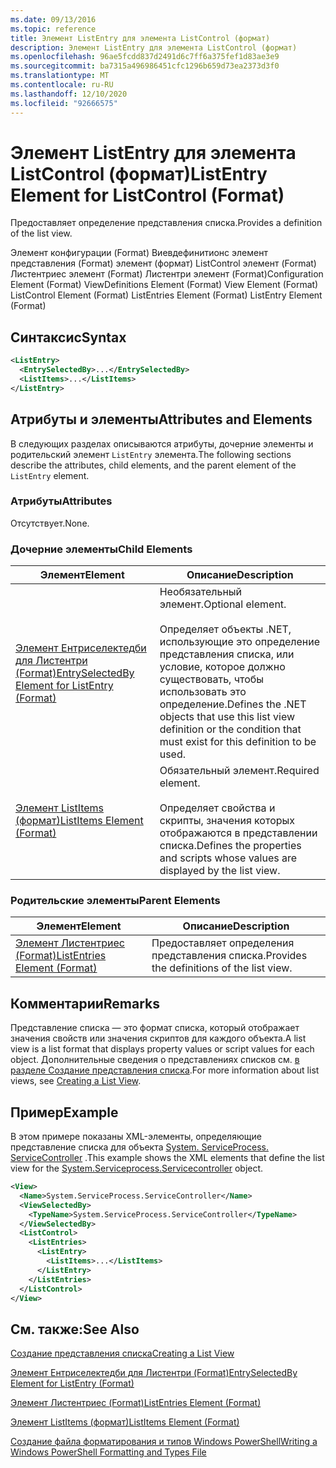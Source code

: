 ```yaml
---
ms.date: 09/13/2016
ms.topic: reference
title: Элемент ListEntry для элемента ListControl (формат)
description: Элемент ListEntry для элемента ListControl (формат)
ms.openlocfilehash: 96ae5fcdd837d2491d6c7ff6a375fef1d83ae3e9
ms.sourcegitcommit: ba7315a496986451cfc1296b659d73ea2373d3f0
ms.translationtype: MT
ms.contentlocale: ru-RU
ms.lasthandoff: 12/10/2020
ms.locfileid: "92666575"
---
```

# <a name="listentry-element-for-listcontrol-format"></a><span data-ttu-id="979bf-103">Элемент ListEntry для элемента ListControl (формат)</span><span class="sxs-lookup"><span data-stu-id="979bf-103">ListEntry Element for ListControl (Format)</span></span>

<span data-ttu-id="979bf-104">Предоставляет определение представления списка.</span><span class="sxs-lookup"><span data-stu-id="979bf-104">Provides a definition of the list view.</span></span>

<span data-ttu-id="979bf-105">Элемент конфигурации (Format) Виевдефинитионс элемент представления (Format) элемент (формат) ListControl элемент (Format) Листентриес элемент (Format) Листентри элемент (Format)</span><span class="sxs-lookup"><span data-stu-id="979bf-105">Configuration Element (Format) ViewDefinitions Element (Format) View Element (Format) ListControl Element (Format) ListEntries Element (Format) ListEntry Element (Format)</span></span>

## <a name="syntax"></a><span data-ttu-id="979bf-106">Синтаксис</span><span class="sxs-lookup"><span data-stu-id="979bf-106">Syntax</span></span>

```xml
<ListEntry>
  <EntrySelectedBy>...</EntrySelectedBy>
  <ListItems>...</ListItems>
</ListEntry>
```

## <a name="attributes-and-elements"></a><span data-ttu-id="979bf-107">Атрибуты и элементы</span><span class="sxs-lookup"><span data-stu-id="979bf-107">Attributes and Elements</span></span>

<span data-ttu-id="979bf-108">В следующих разделах описываются атрибуты, дочерние элементы и родительский элемент `ListEntry` элемента.</span><span class="sxs-lookup"><span data-stu-id="979bf-108">The following sections describe the attributes, child elements, and the parent element of the `ListEntry` element.</span></span>

### <a name="attributes"></a><span data-ttu-id="979bf-109">Атрибуты</span><span class="sxs-lookup"><span data-stu-id="979bf-109">Attributes</span></span>

<span data-ttu-id="979bf-110">Отсутствует.</span><span class="sxs-lookup"><span data-stu-id="979bf-110">None.</span></span>

### <a name="child-elements"></a><span data-ttu-id="979bf-111">Дочерние элементы</span><span class="sxs-lookup"><span data-stu-id="979bf-111">Child Elements</span></span>

|<span data-ttu-id="979bf-112">Элемент</span><span class="sxs-lookup"><span data-stu-id="979bf-112">Element</span></span>|<span data-ttu-id="979bf-113">Описание</span><span class="sxs-lookup"><span data-stu-id="979bf-113">Description</span></span>|
|-------------|-----------------|
|[<span data-ttu-id="979bf-114">Элемент Ентриселектедби для Листентри (Format)</span><span class="sxs-lookup"><span data-stu-id="979bf-114">EntrySelectedBy Element for ListEntry (Format)</span></span>](./entryselectedby-element-for-listentry-for-listcontrol-format.md)|<span data-ttu-id="979bf-115">Необязательный элемент.</span><span class="sxs-lookup"><span data-stu-id="979bf-115">Optional element.</span></span><br /><br /> <span data-ttu-id="979bf-116">Определяет объекты .NET, использующие это определение представления списка, или условие, которое должно существовать, чтобы использовать это определение.</span><span class="sxs-lookup"><span data-stu-id="979bf-116">Defines the .NET objects that use this list view definition or the condition that must exist for this definition to be used.</span></span>|
|[<span data-ttu-id="979bf-117">Элемент ListItems (формат)</span><span class="sxs-lookup"><span data-stu-id="979bf-117">ListItems Element (Format)</span></span>](./listitems-element-for-listentry-for-listcontrol-format.md)|<span data-ttu-id="979bf-118">Обязательный элемент.</span><span class="sxs-lookup"><span data-stu-id="979bf-118">Required element.</span></span><br /><br /> <span data-ttu-id="979bf-119">Определяет свойства и скрипты, значения которых отображаются в представлении списка.</span><span class="sxs-lookup"><span data-stu-id="979bf-119">Defines the properties and scripts whose values are displayed by the list view.</span></span>|

### <a name="parent-elements"></a><span data-ttu-id="979bf-120">Родительские элементы</span><span class="sxs-lookup"><span data-stu-id="979bf-120">Parent Elements</span></span>

|<span data-ttu-id="979bf-121">Элемент</span><span class="sxs-lookup"><span data-stu-id="979bf-121">Element</span></span>|<span data-ttu-id="979bf-122">Описание</span><span class="sxs-lookup"><span data-stu-id="979bf-122">Description</span></span>|
|-------------|-----------------|
|[<span data-ttu-id="979bf-123">Элемент Листентриес (Format)</span><span class="sxs-lookup"><span data-stu-id="979bf-123">ListEntries Element (Format)</span></span>](./listentries-element-for-listcontrol-format.md)|<span data-ttu-id="979bf-124">Предоставляет определения представления списка.</span><span class="sxs-lookup"><span data-stu-id="979bf-124">Provides the definitions of the list view.</span></span>|

## <a name="remarks"></a><span data-ttu-id="979bf-125">Комментарии</span><span class="sxs-lookup"><span data-stu-id="979bf-125">Remarks</span></span>

<span data-ttu-id="979bf-126">Представление списка — это формат списка, который отображает значения свойств или значения скриптов для каждого объекта.</span><span class="sxs-lookup"><span data-stu-id="979bf-126">A list view is a list format that displays property values or script values for each object.</span></span> <span data-ttu-id="979bf-127">Дополнительные сведения о представлениях списков см. [в разделе Создание представления списка](./creating-a-list-view.md).</span><span class="sxs-lookup"><span data-stu-id="979bf-127">For more information about list views, see [Creating a List View](./creating-a-list-view.md).</span></span>

## <a name="example"></a><span data-ttu-id="979bf-128">Пример</span><span class="sxs-lookup"><span data-stu-id="979bf-128">Example</span></span>

<span data-ttu-id="979bf-129">В этом примере показаны XML-элементы, определяющие представление списка для объекта [System. ServiceProcess. ServiceController](/dotnet/api/System.ServiceProcess.ServiceController) .</span><span class="sxs-lookup"><span data-stu-id="979bf-129">This example shows the XML elements that define the list view for the [System.Serviceprocess.Servicecontroller](/dotnet/api/System.ServiceProcess.ServiceController) object.</span></span>

```xml
<View>
  <Name>System.ServiceProcess.ServiceController</Name>
  <ViewSelectedBy>
    <TypeName>System.ServiceProcess.ServiceController</TypeName>
  </ViewSelectedBy>
  <ListControl>
    <ListEntries>
      <ListEntry>
        <ListItems>...</ListItems>
      </ListEntry>
    </ListEntries>
  </ListControl>
</View>
```

## <a name="see-also"></a><span data-ttu-id="979bf-130">См. также:</span><span class="sxs-lookup"><span data-stu-id="979bf-130">See Also</span></span>

[<span data-ttu-id="979bf-131">Создание представления списка</span><span class="sxs-lookup"><span data-stu-id="979bf-131">Creating a List View</span></span>](./creating-a-list-view.md)

[<span data-ttu-id="979bf-132">Элемент Ентриселектедби для Листентри (Format)</span><span class="sxs-lookup"><span data-stu-id="979bf-132">EntrySelectedBy Element for ListEntry (Format)</span></span>](./entryselectedby-element-for-listentry-for-listcontrol-format.md)

[<span data-ttu-id="979bf-133">Элемент Листентриес (Format)</span><span class="sxs-lookup"><span data-stu-id="979bf-133">ListEntries Element (Format)</span></span>](./listentries-element-for-listcontrol-format.md)

[<span data-ttu-id="979bf-134">Элемент ListItems (формат)</span><span class="sxs-lookup"><span data-stu-id="979bf-134">ListItems Element (Format)</span></span>](./listitems-element-for-listentry-for-listcontrol-format.md)

[<span data-ttu-id="979bf-135">Создание файла форматирования и типов Windows PowerShell</span><span class="sxs-lookup"><span data-stu-id="979bf-135">Writing a Windows PowerShell Formatting and Types File</span></span>](./writing-a-powershell-formatting-file.md)
